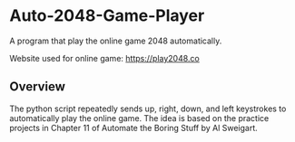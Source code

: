 # Auto-2048-Game-Player

A program that play the online game 2048 automatically.

Website used for online game: https://play2048.co

## Overview

The python script repeatedly sends up, right, down, and left keystrokes to automatically play the online game. The idea is based on the practice projects in Chapter 11 of Automate the Boring Stuff by Al Sweigart.
